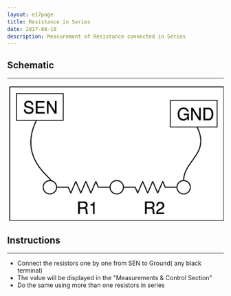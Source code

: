 ```yaml
---
layout: e17page
title: Resistance in Series
date: 2017-08-18
description: Measurement of Resistance connected in Series
---
```


## Schematic
___

![](images/schematics/res-series.png)

## Instructions
___
- Connect the resistors one by one from SEN to Ground( any black terminal)
- The value will be displayed in the "Measurements & Control Section"
- Do the same using more than one resistors in series
